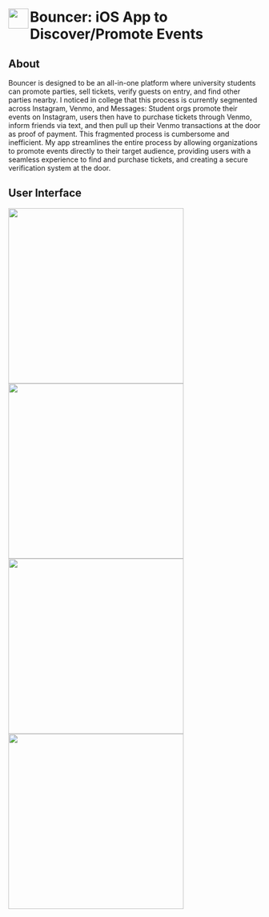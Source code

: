 <span align="left">
  <img src="https://github.com/user-attachments/assets/5153c155-bdba-48fc-b836-2e0d1c15f3c1" width=40 align="left" />
  <h1 align="left">Bouncer: iOS App to Discover/Promote Events</h1>
</span>

## About
<p>
  Bouncer is designed to be an all-in-one platform where university students can promote parties, sell tickets, verify guests on entry, and find other parties nearby. I noticed in college that this process is currently segmented across Instagram, Venmo, and Messages: Student orgs promote their events on Instagram, users then have to purchase tickets through Venmo, inform friends via text, and then pull up their Venmo transactions at the door as proof of payment. This fragmented process is cumbersome and inefficient. My app streamlines the entire process by allowing organizations to promote events directly to their target audience, providing users with a seamless experience to find and purchase tickets, and creating a secure verification system at the door.
</p>

## User Interface

<img src="https://github.com/user-attachments/assets/ab6e0e66-09b9-4052-8c7a-c12fd70db703" width=350 />
<img src="https://github.com/user-attachments/assets/1628f3e0-1021-4127-9ef8-0884b5dd3cfe" width=350 />
<img src="https://github.com/user-attachments/assets/94d3101d-c84a-43d0-b4ea-77ef475cec3b" width=350 />
<img src="https://github.com/user-attachments/assets/4f538bb3-dc44-47b2-ae19-5dc7b1113457" width=350 />
